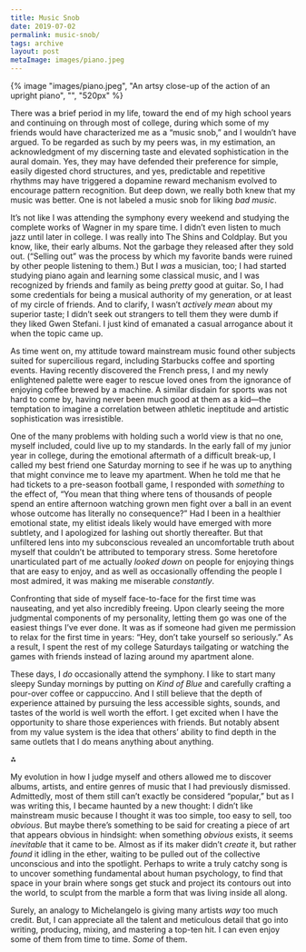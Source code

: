```yaml
---
title: Music Snob
date: 2019-07-02
permalink: music-snob/
tags: archive
layout: post
metaImage: images/piano.jpeg
---
```


{% image "images/piano.jpeg", "An artsy close-up of the action of an upright piano", "", "520px" %}

<span class="small-caps">There was a brief period in my life</span>, toward the end of my high school years and continuing on through most of college, during which some of my friends would have characterized me as a “music snob,” and I wouldn’t have argued. To be regarded as such by my peers was, in my estimation, an acknowledgment of my discerning taste and elevated sophistication in the aural domain. Yes, they may have defended their preference for simple, easily digested chord structures, and yes, predictable and repetitive rhythms may have triggered a dopamine reward mechanism evolved to encourage pattern recognition. But deep down, we really both knew that my music was better. One is not labeled a music snob for liking _bad music_.

It’s not like I was attending the symphony every weekend and studying the complete works of Wagner in my spare time. I didn’t even listen to much jazz until later in college. I was really into The Shins and Coldplay. But you know, like, their early albums. Not the garbage they released after they sold out. (“Selling out” was the process by which my favorite bands were ruined by other people listening to them.) But I _was_ a musician, too; I had started studying piano again and learning some classical music, and I was recognized by friends and family as being _pretty_ good at guitar. So, I had some credentials for being a musical authority of my generation, or at least of my circle of friends. And to clarify, I wasn’t _actively mean_ about my superior taste; I didn’t seek out strangers to tell them they were dumb if they liked Gwen Stefani. I just kind of emanated a casual arrogance about it when the topic came up.

As time went on, my attitude toward mainstream music found other subjects suited for supercilious regard, including Starbucks coffee and sporting events. Having recently discovered the French press, I and my newly enlightened palette were eager to rescue loved ones from the ignorance of enjoying coffee brewed by a machine. A similar disdain for sports was not hard to come by, having never been much good at them as a kid—the temptation to imagine a correlation between athletic ineptitude and artistic sophistication was irresistible.

One of the many problems with holding such a world view is that no one, myself included, could live up to my standards. In the early fall of my junior year in college, during the emotional aftermath of a difficult break-up, I called my best friend one Saturday morning to see if he was up to anything that might convince me to leave my apartment. When he told me that he had tickets to a pre-season football game, I responded with _something_ to the effect of, “You mean that thing where tens of thousands of people spend an entire afternoon watching grown men fight over a ball in an event whose outcome has literally no consequence?” Had I been in a healthier emotional state, my elitist ideals likely would have emerged with more subtlety, and I apologized for lashing out shortly thereafter. But that unfiltered lens into my subconscious revealed an uncomfortable truth about myself that couldn’t be attributed to temporary stress. Some heretofore unarticulated part of me actually _looked down_ on people for enjoying things that are easy to enjoy, and as well as occasionally offending the people I most admired, it was making me miserable _constantly_.

Confronting that side of myself face-to-face for the first time was nauseating, and yet also incredibly freeing. Upon clearly seeing the more judgmental components of my personality, letting them go was one of the easiest things I’ve ever done. It was as if someone had given me permission to relax for the first time in years: “Hey, don’t take yourself so seriously.” As a result, I spent the rest of my college Saturdays tailgating or watching the games with friends instead of lazing around my apartment alone.

These days, I _do_ occasionally attend the symphony. I like to start many sleepy Sunday mornings by putting on _Kind of Blue_ and carefully crafting a pour-over coffee or cappuccino. And I still believe that the depth of experience attained by pursuing the less accessible sights, sounds, and tastes of the world is well worth the effort. I get excited when I have the opportunity to share those experiences with friends. But notably absent from my value system is the idea that others’ ability to find depth in the same outlets that I do means anything about anything.

<p class="asterism">⁂</p>

My evolution in how I judge myself and others allowed me to discover albums, artists, and entire genres of music that I had previously dismissed. Admittedly, most of them still can’t exactly be considered “popular,” but as I was writing this, I became haunted by a new thought: I didn’t like mainstream music because I thought it was too simple, too easy to sell, too _obvious_. But maybe there’s something to be said for creating a piece of art that appears obvious in hindsight: when something _obvious_ exists, it seems _inevitable_ that it came to be. Almost as if its maker didn’t _create_ it, but rather _found_ it idling in the ether, waiting to be pulled out of the collective unconscious and into the spotlight. Perhaps to write a truly catchy song is to uncover something fundamental about human psychology, to find that space in your brain where songs get stuck and project its contours out into the world, to sculpt from the marble a form that was living inside all along.

Surely, an analogy to Michelangelo is giving many artists _way_ too much credit. But, I can appreciate all the talent and meticulous detail that go into writing, producing, mixing, and mastering a top-ten hit. I can even enjoy some of them from time to time. _Some_ of them.
